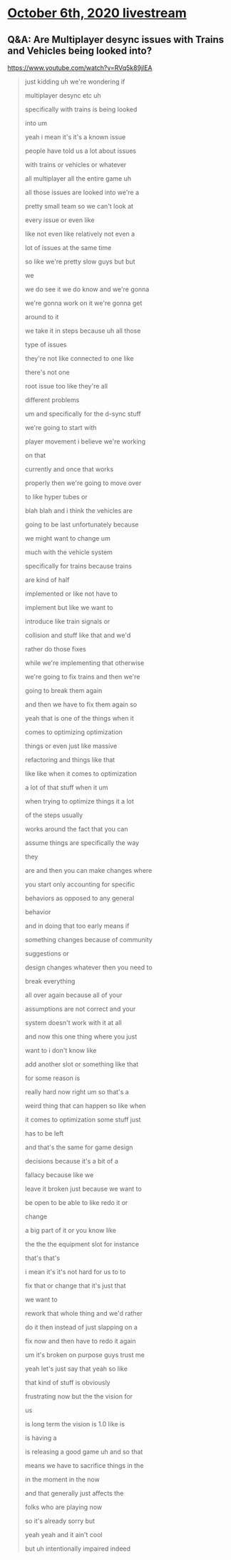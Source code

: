 # [October 6th, 2020 livestream](../2020-10-06.md)
## Q&A: Are Multiplayer desync issues with Trains and Vehicles being looked into?
https://www.youtube.com/watch?v=RVq5k89jlEA
> just kidding uh we're wondering if
> 
> multiplayer desync etc uh
> 
> specifically with trains is being looked
> 
> into um
> 
> yeah i mean it's it's a known issue
> 
> people have told us a lot about issues
> 
> with trains or vehicles or whatever
> 
> all multiplayer all the entire game uh
> 
> all those issues are looked into we're a
> 
> pretty small team so we can't look at
> 
> every issue or even like
> 
> like not even like relatively not even a
> 
> lot of issues at the same time
> 
> so like we're pretty slow guys but but
> 
> we
> 
> we do see it we do know and we're gonna
> 
> we're gonna work on it we're gonna get
> 
> around to it
> 
> we take it in steps because uh all those
> 
> type of issues
> 
> they're not like connected to one like
> 
> there's not one
> 
> root issue too like they're all
> 
> different problems
> 
> um and specifically for the d-sync stuff
> 
> we're going to start with
> 
> player movement i believe we're working
> 
> on that
> 
> currently and once that works
> 
> properly then we're going to move over
> 
> to like hyper tubes or
> 
> blah blah and i think the vehicles are
> 
> going to be last unfortunately because
> 
> we might want to change um
> 
> much with the vehicle system
> 
> specifically for trains because trains
> 
> are kind of half
> 
> implemented or like not have to
> 
> implement but like we want to
> 
> introduce like train signals or
> 
> collision and stuff like that and we'd
> 
> rather do those fixes
> 
> while we're implementing that otherwise
> 
> we're going to fix trains and then we're
> 
> going to break them again
> 
> and then we have to fix them again so
> 
> yeah that is one of the things when it
> 
> comes to optimizing optimization
> 
> things or even just like massive
> 
> refactoring and things like that
> 
> like like when it comes to optimization
> 
> a lot of that stuff when it um
> 
> when trying to optimize things it a lot
> 
> of the steps usually
> 
> works around the fact that you can
> 
> assume things are specifically the way
> 
> they
> 
> are and then you can make changes where
> 
> you start only accounting for specific
> 
> behaviors as opposed to any general
> 
> behavior
> 
> and in doing that too early means if
> 
> something changes because of community
> 
> suggestions or
> 
> design changes whatever then you need to
> 
> break everything
> 
> all over again because all of your
> 
> assumptions are not correct and your
> 
> system doesn't work with it at all
> 
> and now this one thing where you just
> 
> want to i don't know like
> 
> add another slot or something like that
> 
> for some reason is
> 
> really hard now right um so that's a
> 
> weird thing that can happen so like when
> 
> it comes to optimization some stuff just
> 
> has to be left
> 
> and that's the same for game design
> 
> decisions because it's a bit of a
> 
> fallacy because like we
> 
> leave it broken just because we want to
> 
> be open to be able to like redo it or
> 
> change
> 
> a big part of it or you know like
> 
> the the the equipment slot for instance
> 
> that's that's
> 
> i mean it's it's not hard for us to to
> 
> fix that or change that it's just that
> 
> we want to
> 
> rework that whole thing and we'd rather
> 
> do it then instead of just slapping on a
> 
> fix now and then have to redo it again
> 
> um it's broken on purpose guys trust me
> 
> yeah let's just say that yeah so like
> 
> that kind of stuff is obviously
> 
> frustrating now but the the vision for
> 
> us
> 
> is long term the vision is 1.0 like is
> 
> is having a
> 
> is releasing a good game uh and so that
> 
> means we have to sacrifice things in the
> 
> in the moment in the now
> 
> and that generally just affects the
> 
> folks who are playing now
> 
> so it's already sorry but
> 
> yeah yeah and it ain't cool
> 
> but uh intentionally impaired indeed
> 
